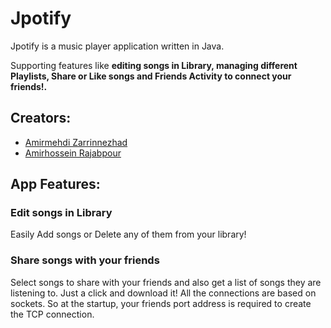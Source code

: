 # Jpotify
Jpotify is a music player application written in Java.


Supporting features like **editing songs in Library, managing different Playlists, Share or Like songs and Friends Activity to connect your friends!.**<br>



## Creators:
- [Amirmehdi Zarrinnezhad](https://github.com/amzarrinnezhad "Amirmehdi Zarrinnezhad")
- [Amirhossein Rajabpour](https://github.com/Amirhossein-Rajabpour "Amirhossein Rajabpour")


## App Features:
### Edit songs in Library<br>
Easily Add songs or Delete any of them from your library!

### Share songs with your friends<br>
Select songs to share with your friends and also get a list of songs they are listening to. Just a click and download it!
All the connections are based on sockets. So at the startup, your friends port address is required to create the TCP connection.

